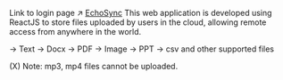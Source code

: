 Link to login page ↗ [EchoSync](https://echo-sync-with-auth.vercel.app/)
This web application is developed using ReactJS to store files uploaded by users in the cloud, allowing remote access from anywhere in the world.

→ Text
→ Docx
→ PDF
→ Image
→ PPT
→ csv and other supported files

(X) Note: mp3, mp4 files cannot be uploaded.
